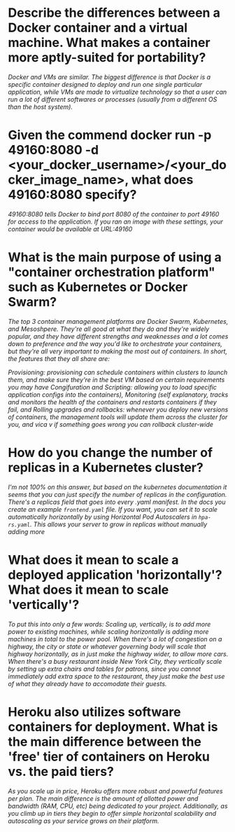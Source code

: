 # Describe the differences between a Docker container and a virtual machine. What makes a container more aptly-suited for portability?
*Docker and VMs are similar. The biggest difference is that Docker is a specific container designed to deploy and run one single particular application, while VMs are made to virtualize technology so that a user can run a lot of different softwares or processes (usually from a different OS than the host system).*

# Given the commend docker run -p 49160:8080 -d <your_docker_username>/<your_docker_image_name>, what does 49160:8080 specify?
*49160:8080 tells Docker to bind port 8080 of the container to port 49160 for access to the application. If you ran an image with these settings, your container would be available at URL:49160*

# What is the main purpose of using a "container orchestration platform" such as Kubernetes or Docker Swarm?
*The top 3 container management platforms are Docker Swarm, Kubernetes, and Mesoshpere. They're all good at what they do and they're widely popular, and they have different strengths and weaknesses and a lot comes down to preference and the way you'd like to orchestrate your containers, but they're all very important to making the most out of containers. In short, the features that they all share are:*

*Provisioning: provisioning can schedule containers within clusters to launch them, and make sure they're in the best VM based on certain requirements you may have
Congifuration and Scripting: allowing you to load specific application configs into the containers), Monitoring (self explanatory, tracks and monitors the health of the containers and restarts containers if they fail,
and Rolling upgrades and rollbacks: whenever you deploy new versions of containers, the management tools will update them across the cluster for you, and vica v if something goes wrong you can rollback cluster-wide*

# How do you change the number of replicas in a Kubernetes cluster?
*I'm not 100% on this answer, but based on the kubernetes documentation it seems that you can just specify the number of replicas in the configuration. There's a replicas field that goes into every .yaml manifest. In the docs you create an example `frontend.yaml` file. If you want, you can set it to scale automatically horizontally by using Horizontal Pod Autoscalers in `hpa-rs.yaml`. This allows your server to grow in replicas without manually adding more*

# What does it mean to scale a deployed application 'horizontally'? What does it mean to scale 'vertically'?
*To put this into only a few words: Scaling up, vertically, is to add more power to existing machines, while scaling horizontally is adding more machines in total to the power pool. When there's a lot of congestion on a highway, the city or state or whatever governing body will scale that highway horizontally, as in just make the highway wider, to allow more cars. When there's a busy restaurant inside New York City, they vertically scale by setting up extra chairs and tables for patrons, since you cannot immediately add extra space to the restaurant, they just make the best use of what they already have to accomodate their guests.*

# Heroku also utilizes software containers for deployment. What is the main difference between the 'free' tier of containers on Heroku vs. the paid tiers?
*As you scale up in price, Heroku offers more robust and powerful features per plan. The main difference is the amount of allotted power and bandwidth (RAM, CPU, etc) being dedicated to your project. Additionally, as you climb up in tiers they begin to offer simple horizontal scalability and autoscaling as your service grows on their platform.*
